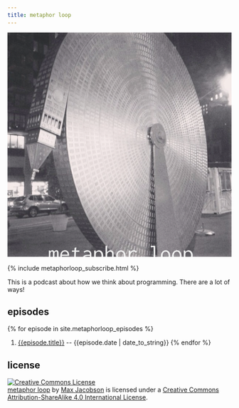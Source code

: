 ```yaml
---
title: metaphor loop
---
```


![metaphor loop](/img/metaphorloop.png)

{% include metaphorloop_subscribe.html %}

This is a podcast about how we think about programming. There are a lot of ways!

## episodes

{% for episode in site.metaphorloop_episodes %}
  1. [{{episode.title}}]({{episode.url}}) -- {{episode.date | date_to_string}}
{% endfor %}

## license

<a rel="license" href="http://creativecommons.org/licenses/by-sa/4.0/"><img alt="Creative Commons License" style="border-width:0" src="https://i.creativecommons.org/l/by-sa/4.0/88x31.png" /></a><br /><span xmlns:dct="http://purl.org/dc/terms/" href="http://purl.org/dc/dcmitype/Sound" property="dct:title" rel="dct:type"><a href="/metaphorloop">metaphor loop</a></span> by <a xmlns:cc="http://creativecommons.org/ns#" href="https://www.hardscrabble.net/" property="cc:attributionName" rel="cc:attributionURL">Max Jacobson</a> is licensed under a <a rel="license" href="http://creativecommons.org/licenses/by-sa/4.0/">Creative Commons Attribution-ShareAlike 4.0 International License</a>.
